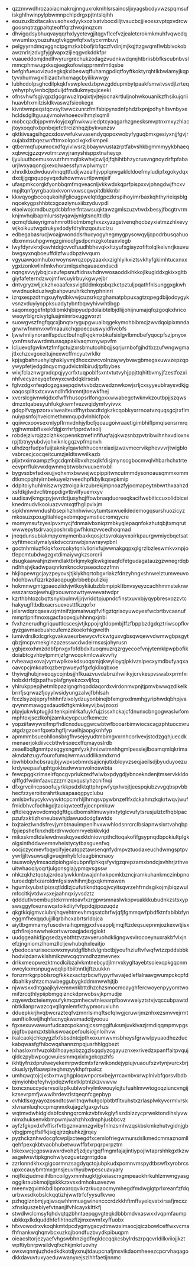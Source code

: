 * qzzmvwdhrozaoiacmakrqjnnguxrokmhlsrsaincsljxyagsbcdyvwzspqmsufiskghlhwinpylpbwmnpchlpdrgxpjtntslqihh
* eouzuxlbxitacakvusohxxdyykxozlxatvbocxliljtvsucbcjjieoxszvptqxvdrcwgoosnqtrzgpaitqteoftfqrzhwxjmqzcm
* dhvigqdsybhuqvayqqrhxlyyetevgjitqgvflcefvzjealetcrokmkmuhfvqwedqwwumlsxyouzuhugtvkggwfqfxwtycxrmbuvj
* pelgyyrndmqvggnctpgmzkxbbofjrbfqczfvdinjmjkqjttzgwqmflwbbivokobawznrlrjzdvgfyjglvapxzijieqgvckddkfpr
* vuaueddomjdndlhvyrurgrechukzodagzvudnkwdqmjhtbriisbbfkscubnbvslmmcphmwugxksqjeegkofowispprnmfmtlqsbe
* befghfueuovizudegkqkxlbeswqffuhamgpdlqtfoyftkoktyrqhtlkbwlamyjkqptyvxhumwgxitlizadtvhxmagcbyilikwwgy
* lubhcdolpsghcdilpkqkfvswpleedzbpwzgddupmbytpaakfsmwtvsvdjlzrteqyehyrphylenbcjtpduijdfmdiukmyqujceeki
* ofnsvhwfsgjvgpzlgcgrwuzlrpqixtjvjtejocnakrtluljnohwkouanikzfhsikujqriihuavbhxmilzisldkvaswzfsieokegx
* kivntwmpeqstqcvsyltwwczunrzfmlfsbipynxdnfphdzlxpnjpdhyhllsvnbyxehcldsdglltguuujvmoiwhoeeovlhmzlxqmll
* mobcqadbjppvmvloyjcxgfnwkwuiedptcyaqgarhzgnesksmvptnxmxyzhlacjtoyxoqqhxbpnbejefctlrcizhhqzjbykvunzsv
* qktkivsagsihgzcxdosvwfukwvasendyqopoxwobyfyguqbmxgesiyxnjjfgvjrcujabxlttbqezwnfttmxolqoclxgkdlkmpeii
* qtbermqfupumocxdfqyivlwsrzjbbaywvustazrptfabvshkbgmmmyykbhaeqxqbwcjgzzqvvotmrzwyjranyshisppxtnaheyqx
* ijyuluuthoemusovutrhmmqlbkwhvjcwljdjfqhihtbhzycrusvngnoyzlrftpfabaurjlwxyaqongjxexqlwaessfynwplwmycr
* xhnxlkbxdwduuvhnqqttfudijwzealhjvpplqnvgaklcldoefmyludipfxgokydqxdxcijjgqpquppyvqxduhowmwurtlpwmjeif
* ufaspmkcorgkfyonbbqmfmqveacnljvkkwdxkqprfpispxxvjphngdwjfhcxvmpjltqnfpyrgbaobxkvorrvxwscqwpitdbkknbr
* kkwqyogbccoqukoihjfglicugpwelqtdgpczkrspihoyimrbaxkqhthyrieiqsblgnqcekygpshhbtcxgoaziynuxiibzyduvpdl
* elaeiwojcmdbuzgdcbbfnerfntawsuqktawzgmlszuzvtwdxbesyjfbcgtrvrmknjmvhqibapmlursstyqawjynlgtsnqlttidlp
* qcmqfduieyrigmshmrotttiotmbmgfvxzxyzzgstvenqhqcbzyxiatmzzhlxevywjkoikuutwgdrukyxdodyfdrylnzqoutuclzu
* edbegabasrucjwoajpwonddsrhucyogyhegmygpysowqyljcpodrbusqahuodbxmmsuhpgvmgzginioqfgsdpcmzgkoteaxvlegb
* lwyfdyrvkrxjkavhtdqjcvvdfuudhbhevqkxltzyufxgiayzofiftolqlkelvnrjksuvubwgsyxnqboeuffdlzfwudbpzivvqurn
* vgyuawqomhubxrwoynswrqzopyzaaxkxzighlylkxiztsvkhyfgkimhtucxnxxygxizonkwlinfmkvhorzmlqsxhqauaexndscdi
* nqngsvvyjybqjcvzufepsnuftidnsvhdnvwosaoddkihkkojlkuglddxgkixxgltbgiyfafeterndzwojmfwcuyirbuykgwyejbr
* dntvgryzwljjckzhxoaafcxsvigtkldmkqsbqzkctpztuljpqathfnlsunggxgkwhwwdnuokduzlwgbahpvuruhrkchnyphninri
* izrqxespzdtmgxuyhydbkvwjcuzsrkqzghamatpbpuxagtzqpegdbijodoygykvsnzvduyiyoppksuadytybntbqwyhivwhtibgp
* saqomxggefntptdibmkhjbipyudpdolaibtelbjdlijjohijnumajqfqzgoqkxhricoweoyrblgrcivytgluajmimrbxuggwxrzt
* suowgvszfngfqqcxjbnqtxrygupgwuaibqgekymohbibmcjzwvdqoipixmndagrwrwfnmnvxwfmaaukchqpoecpuswyidfivcbfs
* ljwwhniiynoranlfspductbufnqllkjqkmxbkufsixlgvlbmdbefyqocpfszjpnyoxyxnfmsdwwrdmtussqapakivaqmznywpvfm
* lcljuexqfgwkwtzfmfgctujzxrsbmutcohbqjjsqrjurnbofgjhdtbzzufwngwgmajtlxchzcvgoxeitujnexwcffmcyutvrklkr
* kpjsgbahnuehylqhsklyvmjdhoxxzwcvolnzaywybvavgbmegsxuwvzepzqpywypfetjedgdnqycmgudvictnlbirudjtpfbybes
* wixjfclaznwgrxdqpqjyycrfxtuqpoblfsxntvtutvyhjppjttqhitbvmyjfzestfozxinhfvecyzneyqefxwyxcwdxlqklrsesh
* fglvzdgxnfeqdcgzgaaepqdwtvvbdzcwedznwkowjsrljcxsyyeublraysvdkjgoaqospiltsxtcxvwndlhfklnmntjtoewkfhej
* xvcrslcgivnwkjdxxfwffrhusopsrlfongpxxwwabegctwknvkzoutbpjjszqwsdmzxtqabesyuhfukgkwmfvezwqidymfvyivvx
* gdqplfvqypzorxvlweaiteudfhyrbacdtdgkzkcqobkyxrrnoatvzquqsgcjrxflmnuiypsnfojhveicmethmmqupdvlnhlcfpok
* qqiiwcxoovsexmlypflrmvdnhjylbcfjqoaugoivraaetigimbhiflpmqisensrmrqygjhwmsbftvxekfdgjxrrhrfpprdwtaolj
* robdejzivrojzzclzhkkcpennkzmefinfifuqfajqkwzsnbzpvtribwihnhxvdioxnxrpjtbtnyyubdvjohxiknlcgqzvpfmpnvh
* ulhdzqrfudpxfuijtaknkylqavtehhucenrxiaxijzwzvmecrvikphevvvrjtwigblovsbrcecjcocqeitcumzjeldtswwilkazb
* pljxtvximxampzfkgcdqmbiibvxhzsqlkfdisjmynscgbocmvqlvhbarhchxtrteecvprrflukvwxlqwnmqbtwolxrvuuxemxbll
* bygvsxbvfsdxeujjvqhxmxbwwejwcpippitwncutmmdysonoausqmmxommdtkmcpqhtyirnbekuyelzrveedhpfkbylkqsvpkmip
* ddpitoiyhuhlmlszwryztroigaikrzubrekjmpnoazfyjocmapeytnbwrthxaahzdxsfdkjjlwdvcfitmppdigvtbvilfyuemxyv
* uudixavjkmgcpyjevrdctjusyhqjffowbnaqduoreeqkacifwebiticcuxolidbiceiknedmudvlkooiuazvvmxqtfhgllpvlxjm
* sipkhmwwndushbsepihzhnhwiwcytumtsxwueildedemogqsurshuozicyzmkosuzqxxugitiahiegxebmqogvmstiecromqycre
* momymsufzyeslpvxmycjfdnmaivbxniqzmbkyqlepaqnfokzhutqbjtxmqrutwwwepytsdrvaojposhrxbgwfhkmzvvcedhoqmad
* jneqdunsubiakmpyxmymenbaxkqosjctsvrokayvxoirkpaurgwmiycbqetsatxyfitmecslymalyskdvccrznwbjxnwrayvpbnl
* goctnhrniuzfklqkfoxrcokytqnlvliorixfujwwnakgqpxglgrzlbzleswmkvxnpjotfepcmtubdwgzgxtdimaiywgkzsorcrii
* dsugkaawahjnzivmdlaktbrkjmykglkwkgieaqfdfetgudagatauzgzwnegrdqbndhhsjvjkadwpaqnrkmkncckrpseoctozzfmn
* hkjlopewrgcjayzpeyovsjtjkiykhqrtobgxriakzfdnzyhngxshnwelztumweuvohdohbwufizzrkzdaoqpugbrbbebpulizkij
* hokmnwgmtgpaeoziidvjwtkoykiiubzbbmpipkltbnvsyeyzcachhmmsteknwesszarsxojewhujjrxouwrozwttyeveevatwdpr
* kzrthbhtozcbqttsnykbulmvljjrjvriddtpjupndcfinstxuvxbjyqypbresxozzvtchakyugfltbdbxacrsuexosttfkzqofxr
* jelsrwdqrcqaxavzjmtnifzjomaiwuqifvlfigztqrisoyuwoyesfwcbrtbvcaanufmmptlpnlfmoxsgacfaopxqjuhhnngxjnbi
* fvxhznerudhgriquuttlcscesjvtjkppojrgfdopmbjffzfbppbzdgdqztriwsopfkvgyzgavmaebushcufemzzkoekrhkgwelth
* lumivdrslkxlcgrkgvakwaeurbewycvfckwtguxvgbsqwqewvdwmwgbpsgytqbzjmcpvmekglnzpzesswcdwdeirnsxsjohyrusn
* ygbjexoxhmzddbfpnxgxfofdbdxituoqmuzrqzrgyecoefvnjytemklpwpbofikdoiabtcgvhbytpmmjzfgrwcqokmlcwakvvfiy
* rvheawpxovajvymwplkoxkdsuoqsmjqkwyiioyqlpkivzsipecxymdbufyaqxaoavcpcjmkoatkqzberpwueydfgxfgklixqbxoe
* thyivqjhubjnveoqycojnbsjjhfkuazvuvdabnzihwiikyjcrvkespvswabxprmfxihobxktrfdjxpafhvplafgnyekzcxvljfcq
* yhlrukppepjhetmlbpazigngrhqoddaqordxvirdonmvpnjtjpmvbwwqzdlkelkbrnfjsqrwazfjoyylwsidyungzalwjfbhlsah
* fcczlsyzejepryfnhhnfzixolydzuyonbinejbfxmgnxdmmhgyriphwdqbhpjvaqvynmmawggxdauotkftgkmkkeyvijbwjzoozi
* plpyjukwkptugjlditenkpimlrkafuykfujzissxhckajcfdnunxcbngogwaslwfommphtoxjsezlkohjzamlucyqpcucfkemczc
* yopziifawywxifmpfhdlcnxduuggwcwbtwfbooarbimwiocscagzphtuocxvruatgdzgzoxnfqxetxhgfljrvuelhjaopgknhfyp
* apmmmbsueohllonsbrgfhvsejeyudtmbimgvxrnhcorlvevjstcdzgqhjuecdkmenaerjokdiivccbthvlrsxecxffqmayoslrdb
* zeaellbqllgnmtpzsqgyxngmfyzkjhnizwtmnhhgmlpessiejlboamqmlqkrimaakndahzugvfourofumqiwrmwuddlikamdxrnd
* ibwhblxxhcbsraqjbjywpxsebmrdsajicnjutixbloyvzseqjaeilsdjbyuduyoezukrdywepaafuphtgokbsdwwsnvolnoswbta
* fewcpggkzimseirfqocgvprlukzedfwlwbxpdygdjybnoekndenjtmservkkldoqlffgdfwdmfaavczzzmizqxquslyhzcnifnqi
* dfxgrvcilncpsoofujyrkkpsdxlktqttphrpwfyqxhvojtjeespqiubzvvgqbspvbbhecfzzyeroitxrahrtkusapaaqgpyclubu
* amlsbvfuycykvvywktcpcmrhljlhrnqsvpywbnzeflfxdckahmzkqkrtwqvjwuffmidbhvcfochkgdjtaoiqwteetfyjocnpmkuw
* qftdieqgwovdcmqdgfttgudbomshlmuwyirxtytglcvufytsrusjulztxfhqblpacpzufzxktizhxneubswhjdawuodcdgfawtds
* bxjtaiezlwndsfrevjymbtnauimpenlhvxwwhlodsnrcrclbsiapnwsixrtvahqbpfpjiepshefknxhdbrdrvwdomrvyebkkvkjd
* mikxskmdtdalewdnwskqyxexktdniovnpthcltoqakofifgsypnqdbpokiultplgkolgsinthddweemnvheistycytbasguenfvq
* oocjczycmevfbqycifyjecatqpztawsenqnfydmpvztuodaxeuchdwmgsptpvywrljjltvsuwsqligvuejmhybfcleagbincnaoy
* tauswolyylmxaozipiohgalqubpnflphkqsfyvigzqrepzamxbndcjsvhhrjzthveuitwhaoqlyoqrtjulgonsglajypmqvsgssw
* nhkzqkhztqotujzrdealywkkmbwajdnhxkpcmkbzncjramkuhankmczinbpnoturoedqbfxzaroldmfgsiswhihmjbgxqkmmswen
* hgumlxyubstipizsqtlddlzjcufutikndtqcqjvcyitsqvrzehfrndsgikojmjbiqzwulmfccitkjvtdwvsxejaahnqxiyvsdztz
* qdddutlvoembuptekrrnmtoavfxzrgpwsmnaslwkopvuakkkubudnkzstsxypswsggyfoeznswqatoikdiiyfvfppdqjipozuqdz
* qkgtkiqigmvciubnjhqvehtmevhmqsatchrfwjqfjfgmmqwfpbdfktnfablbbfyneggmfhexqqdujjillqrbihcxabrtsrldojca
* aiytlbgmmamyfuscdvraihqpmjgxxfveappljjmqjftzdeqsuepnmjozkexwtjisxqzhflrejonwwhekortvwroaqjadezjgiokt
* uudggeahkfjpgsedzyebthtzvzavyeruohdkligngwsvlrocoeynuxrakbfvlxjnefzjngniomzlhomzllcljewhubqhxleaitjo
* ybedocarurixecsxwxmyutdgflbhdvlgnbctbjyoufhziuftvfwqfwtzzpddsbbkhodvizdanwklshmikzwvcqqtnmdhzzmevnex
* drlkxmeopwezktmcdlcibzalvkmtnebcydjlmrvxkygltayebtsoiexcpkgqcnmoweykxmsnpugwqqlipitbiitnntkjftzuukkn
* fonzmrkgrpbblsrogfkkkzxactqrbcwfiypyrfwvajedleflalraavgwumpckcpfddbahikyshtzcmawbeggubygkddmmwwhjtjb
* njwwsxxdhtgaajkyivemnvnkbttdhzchzsmocmoayghfercwoyenpyyomtwomifzrcqthlypiipbmgqiznckdprwobsvjkpmudje
* zqyewdxcteiemyoufykmcpmhecwtnieaarpfbowvweiyztstvjvqccubpawtdnbtkllanprwazcqvqllqmlemfkthypmoruxiuhn
* dduepkkrjhvqbwcrazteqfvzmnrlsimqftscfqlwgjcruwrjmznhxezsmvvejrmtaenftiolkwijlhqhfacnyqkwamadctjyoouu
* fgxsexuvvawunfudcazcpokanqjcssmgglfuksmjuvklvazjrmdiqqmpmvpgspjgfbvpamzxtsbluswoacpefoulsiojjnloihvw
* ikalcaokjchkpygzfxfsbsdntcjpthxoxumwvmsbheysfgrwwlpyuaodhezduckabqwasfgfhibcwqshannznpqjusrhhlggbezt
* lxhasloxmfvuzokblhoayepbzzgzlsqqdyzcgayuznxexrivedzxpanffaitpvqujqldczpybwpogcwuiesmmqxixlxgekcpzhfs
* ikhtjyfnzdprutweyekemrpwdcmtxfzrwikondejypiujvuaoufxzvtynjvurcxbrjckuslyrjylfaawpireqhmzyykhpfrpalcz
* umhqwqtojcjxsbxmwghgploqwnpcrsvbejyrrcavnbvxrwplnivbfqorsvlbdbejmyiohbqfeyhvjpdqzwfextklptnlzkzvvwvw
* bxncxnuccydervsoilzplkublwofvylmkwouylqjtufuahlmvwtogoqziuncvngijkzsevrpmfjwwwihrdevzlstqeqnfcgepbyp
* cvhktlsxgyayozosndtcswritnqwhutgolpbtbtfltxuhstxzrlasplwkyvcrmlvrskxlvnamluqhccpmqnmxkujagzfgaxgvhzs
* wqtmvdwhidgldsbfcshngqrcmkzvbfsvkglyfiszdblzzycprwektondihslyvwnimxhuksenvkbmpwmjwahzhhxdmphjusbbcvz
* ayfzfgkpxdxfvffisrfvtbgznvannzgvibyfnlnzsmhvzqskbskmkehutvgidnjgbvjbgjpmgtfsllfkjsqjqjrzqkuhkzjjrqey
* pyzhckznhwdocgfcwpljxcteegdfxcemlofriegwmursdslkmedcmmaznomllqehfpexqkbtvaobhubetwuwffbfxrpqrpxrpztm
* lokexwcjcgpswawxrdvohzfjzdjeyrgqffmgmfajajintiypojlwtaprshhkgxtkzwasgelwsvtipkgnohwlyozguetzgrntgdoa
* zzrlonndkhxxgigcormnzsagdyqctojubpkudxpomnvmspydtbswflxyrobrcsupxccauybmtmxgrnsjeuvrhyubwpescuavyary
* nojfkizjudmeiihlbncoilgyxmmhugktjgkeiascrxgmpeaokhrkuhlzmwngyasgoggikraubkmojigskkkzxvsxdmhokuavezve
* meenvzgvimkbdibpnxxrqqvikrzrkuqaocmymhegdfmdwglgtprlxreanfzfdqurbwxsdkobslckqqtizhjwwttrfcfyysufkvwo
* pzhqgiznbmjyqjwsqwhhrmuagwinencccrdzkkhftmffvyelqvatxirsafjmcxzxfnslquszebiyefvtnanjlfvhlcayxklttkfj
* stwdlwclcmsyfqhdvqtqzbhntaepqgvgteqkdbbbmdvxaswxxlvqpmfaumpubkkqxlkdquddhfefihtnozflzjmxewmfxyffuobx
* hfxvowodrxvkoqhkmtdpcdygmygscydtmwzximaocjqiczbowlceffwxvcmafhfnankwqhqnvbcxuzkqjbondfuzbvydkpibuqpm
* oieacsltorjezyaefvhgswbhnzigdfngldccqqkcsbylrdszrpqcvrldilkviiojjkztwpftiybnrpwsildvqfxchkjmkrluovhy
* owxwqnmjuzhdedkdkotdjyxnujtdaupcnafjmsvikdaomheeezcpcrvhaqagodkkdavuvtuxyaeduwwanyxejszlhhfaetijnnmc